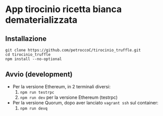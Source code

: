 # App tirocinio ricetta bianca dematerializzata
## Installazione
```
git clone https://github.com/petroccoC/tirocinio_truffle.git
cd tirocinio_truffle
npm install --no-optional
```
## Avvio (development)
* Per la versione Ethereum, in 2 terminali diversi:
    1. `npm run testrpc`
    2. `npm run dev` per la versione Ethereum (testrpc)
* Per la versione Quorum, dopo aver lanciato `vagrant ssh` sul container:
    1. `npm run devq`
